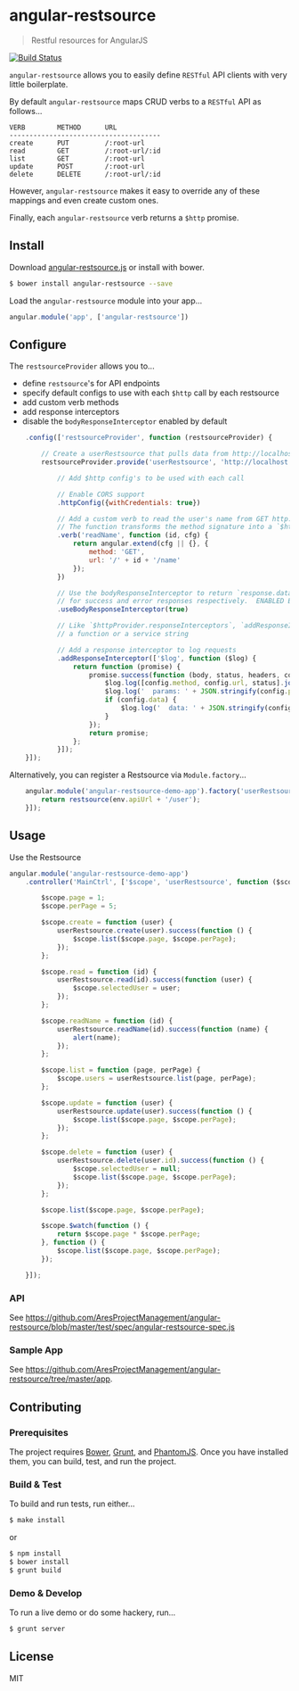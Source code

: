 # angular-restsource

> Restful resources for AngularJS

[![Build Status](https://travis-ci.org/AresProjectManagement/angular-restsource.png?branch=master)](https://travis-ci.org/AresProjectManagement/angular-restsource)

`angular-restsource` allows you to easily define `RESTful` API clients with very little boilerplate.

By default `angular-restsource` maps CRUD verbs to a `RESTful` API as follows...

```
VERB        METHOD      URL
--------------------------------------
create      PUT         /:root-url
read        GET         /:root-url/:id
list        GET         /:root-url
update      POST        /:root-url
delete      DELETE      /:root-url/:id
```

However, `angular-restsource` makes it easy to override any of these mappings and even create custom ones.

Finally, each `angular-restsource` verb returns a `$http` promise.

## Install

Download [angular-restsource.js](https://github.com/AresProjectManagement/angular-restsource/blob/master/dist/scripts/angular-restsource.js) or install with bower.

```bash
$ bower install angular-restsource --save
```

Load the `angular-restsource` module into your app...

```javascript
angular.module('app', ['angular-restsource'])
```

## Configure

The `restsourceProvider` allows you to...
* define `restsource`'s for API endpoints
* specify default configs to use with each `$http` call by each restsource
* add custom verb methods
* add response interceptors
* disable the `bodyResponseInterceptor` enabled by default

```javascript
    .config(['restsourceProvider', function (restsourceProvider) {

        // Create a userRestsource that pulls data from http://localhost:9999/api/user
        restsourceProvider.provide('userRestsource', 'http://localhost:9999/api/user')

            // Add $http config's to be used with each call

            // Enable CORS support
            .httpConfig({withCredentials: true})

            // Add a custom verb to read the user's name from GET http://localhost:9999/api/user/:id/name
            // The function transforms the method signature into a `$http` config per http://docs.angularjs.org/api/ng.$http
            .verb('readName', function (id, cfg) {
                return angular.extend(cfg || {}, {
                    method: 'GET',
                    url: '/' + id + '/name'
                });
            })

            // Use the bodyResponseInterceptor to return `response.data.body` and `response.data.error`
            // for success and error responses respectively.  ENABLED BY DEFAULT.
            .useBodyResponseInterceptor(true)

            // Like `$httpProvider.responseInterceptors`, `addResponseInterceptor` takes either
            // a function or a service string

            // Add a response interceptor to log requests
            .addResponseInterceptor(['$log', function ($log) {
                return function (promise) {
                    promise.success(function (body, status, headers, config) {
                        $log.log([config.method, config.url, status].join(' '));
                        $log.log('  params: ' + JSON.stringify(config.params));
                        if (config.data) {
                            $log.log('  data: ' + JSON.stringify(config.data));
                        }
                    });
                    return promise;
                };
            }]);
    }]);
```

Alternatively, you can register a Restsource via `Module.factory`...

```javascript
    angular.module('angular-restsource-demo-app').factory('userRestsource', ['restsource', 'env', function (restsource, env) {
        return restsource(env.apiUrl + '/user');
    }]);
```

## Usage

Use the Restsource

```javascript
angular.module('angular-restsource-demo-app')
    .controller('MainCtrl', ['$scope', 'userRestsource', function ($scope, userRestsource) {

        $scope.page = 1;
        $scope.perPage = 5;

        $scope.create = function (user) {
            userRestsource.create(user).success(function () {
                $scope.list($scope.page, $scope.perPage);
            });
        };

        $scope.read = function (id) {
            userRestsource.read(id).success(function (user) {
                $scope.selectedUser = user;
            });
        };

        $scope.readName = function (id) {
            userRestsource.readName(id).success(function (name) {
                alert(name);
            });
        };

        $scope.list = function (page, perPage) {
            $scope.users = userRestsource.list(page, perPage);
        };

        $scope.update = function (user) {
            userRestsource.update(user).success(function () {
                $scope.list($scope.page, $scope.perPage);
            });
        };

        $scope.delete = function (user) {
            userRestsource.delete(user.id).success(function () {
                $scope.selectedUser = null;
                $scope.list($scope.page, $scope.perPage);
            });
        };

        $scope.list($scope.page, $scope.perPage);

        $scope.$watch(function () {
            return $scope.page * $scope.perPage;
        }, function () {
            $scope.list($scope.page, $scope.perPage);
        });

    }]);
```

### API

See https://github.com/AresProjectManagement/angular-restsource/blob/master/test/spec/angular-restsource-spec.js

### Sample App

See https://github.com/AresProjectManagement/angular-restsource/tree/master/app.

## Contributing

### Prerequisites

The project requires [Bower](http://bower.io), [Grunt](http://gruntjs.com), and [PhantomJS](http://phantomjs.org).  Once you have installed them, you can build, test, and run the project.

### Build & Test

To build and run tests, run either...

```bash
$ make install
```

or

```bash
$ npm install
$ bower install
$ grunt build
```

### Demo & Develop

To run a live demo or do some hackery, run...

```bash
$ grunt server
```

## License

MIT
